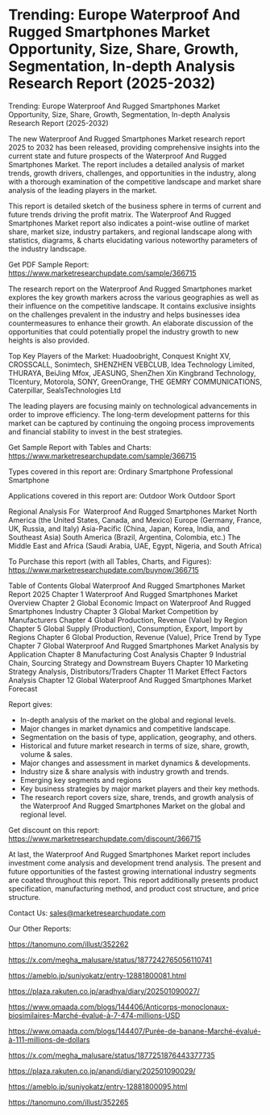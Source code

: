 # Trending: Europe Waterproof And Rugged Smartphones Market Opportunity, Size, Share, Growth, Segmentation, In-depth Analysis Research Report (2025-2032)
 Trending: Europe Waterproof And Rugged Smartphones Market Opportunity, Size, Share, Growth, Segmentation, In-depth Analysis Research Report (2025-2032)

The new Waterproof And Rugged Smartphones Market research report 2025 to 2032 has been released, providing comprehensive insights into the current state and future prospects of the Waterproof And Rugged Smartphones Market. The report includes a detailed analysis of market trends, growth drivers, challenges, and opportunities in the industry, along with a thorough examination of the competitive landscape and market share analysis of the leading players in the market.

This report is detailed sketch of the business sphere in terms of current and future trends driving the profit matrix. The Waterproof And Rugged Smartphones Market report also indicates a point-wise outline of market share, market size, industry partakers, and regional landscape along with statistics, diagrams, & charts elucidating various noteworthy parameters of the industry landscape.

Get PDF Sample Report: https://www.marketresearchupdate.com/sample/366715

The research report on the Waterproof And Rugged Smartphones market explores the key growth markers across the various geographies as well as their influence on the competitive landscape. It contains exclusive insights on the challenges prevalent in the industry and helps businesses idea countermeasures to enhance their growth. An elaborate discussion of the opportunities that could potentially propel the industry growth to new heights is also provided.

Top Key Players of the Market:
Huadoobright, Conquest Knight XV, CROSSCALL, Sonimtech, SHENZHEN VEBCLUB, Idea Technology Limited, THURAYA, BeiJing Mfox, JEASUNG, ShenZhen Xin Kingbrand Technology, Tlcentury, Motorola, SONY, GreenOrange, THE GEMRY COMMUNICATIONS, Caterpillar, SealsTechnologies Ltd


The leading players are focusing mainly on technological advancements in order to improve efficiency. The long-term development patterns for this market can be captured by continuing the ongoing process improvements and financial stability to invest in the best strategies.

Get Sample Report with Tables and Charts: https://www.marketresearchupdate.com/sample/366715

Types covered in this report are:
Ordinary Smartphone
Professional Smartphone


Applications covered in this report are:
Outdoor Work
Outdoor Sport


Regional Analysis For  Waterproof And Rugged Smartphones Market
North America (the United States, Canada, and Mexico)
Europe (Germany, France, UK, Russia, and Italy)
Asia-Pacific (China, Japan, Korea, India, and Southeast Asia)
South America (Brazil, Argentina, Colombia, etc.)
The Middle East and Africa (Saudi Arabia, UAE, Egypt, Nigeria, and South Africa)

To Purchase this report (with all Tables, Charts, and Figures): https://www.marketresearchupdate.com/buynow/366715

Table of Contents
Global Waterproof And Rugged Smartphones Market Report 2025
Chapter 1 Waterproof And Rugged Smartphones Market Overview
Chapter 2 Global Economic Impact on Waterproof And Rugged Smartphones Industry
Chapter 3 Global Market Competition by Manufacturers
Chapter 4 Global Production, Revenue (Value) by Region
Chapter 5 Global Supply (Production), Consumption, Export, Import by Regions
Chapter 6 Global Production, Revenue (Value), Price Trend by Type
Chapter 7 Global Waterproof And Rugged Smartphones Market Analysis by Application
Chapter 8 Manufacturing Cost Analysis
Chapter 9 Industrial Chain, Sourcing Strategy and Downstream Buyers
Chapter 10 Marketing Strategy Analysis, Distributors/Traders
Chapter 11 Market Effect Factors Analysis
Chapter 12 Global Waterproof And Rugged Smartphones Market Forecast

Report gives:

- In-depth analysis of the market on the global and regional levels.
- Major changes in market dynamics and competitive landscape.
- Segmentation on the basis of type, application, geography, and others.
- Historical and future market research in terms of size, share, growth, volume & sales.
- Major changes and assessment in market dynamics & developments.
- Industry size & share analysis with industry growth and trends.
- Emerging key segments and regions
- Key business strategies by major market players and their key methods.
- The research report covers size, share, trends, and growth analysis of the Waterproof And Rugged Smartphones Market on the global and regional level.

Get discount on this report: https://www.marketresearchupdate.com/discount/366715

At last, the Waterproof And Rugged Smartphones Market report includes investment come analysis and development trend analysis. The present and future opportunities of the fastest growing international industry segments are coated throughout this report. This report additionally presents product specification, manufacturing method, and product cost structure, and price structure.

Contact Us:
sales@marketresearchupdate.com

Our Other Reports:

https://tanomuno.com/illust/352262

https://x.com/megha_malusare/status/1877242765056110741

https://ameblo.jp/suniyokatz/entry-12881800081.html

https://plaza.rakuten.co.jp/aradhya/diary/202501090027/

https://www.omaada.com/blogs/144406/Anticorps-monoclonaux-biosimilaires-Marché-évalué-à-7-474-millions-USD

https://www.omaada.com/blogs/144407/Purée-de-banane-Marché-évalué-à-111-millions-de-dollars

https://x.com/megha_malusare/status/1877251876443377735

https://plaza.rakuten.co.jp/anandi/diary/202501090029/

https://ameblo.jp/suniyokatz/entry-12881800095.html

https://tanomuno.com/illust/352265
